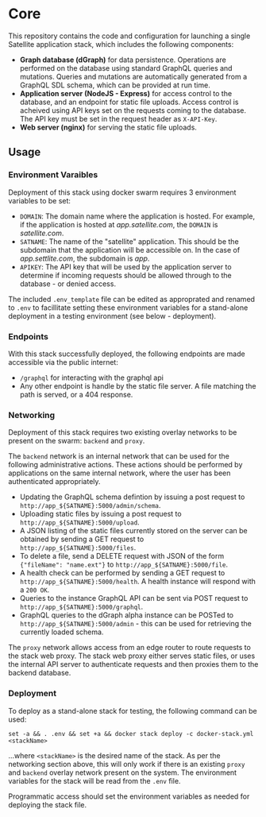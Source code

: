 # Core

This repository contains the code and configuration for launching a single Satellite application stack, which includes the following components:

- **Graph database (dGraph)** for data persistence. Operations are performed on the database using standard GraphQL queries and mutations. Queries and mutations are automatically generated from a GraphQL SDL schema, which can be provided at run time.
- **Application server (NodeJS - Express)** for access control to the database, and an endpoint for static file uploads. Access control is acheived using API keys set on the requests coming to the database. The API key must be set in the request header as `X-API-Key`.
- **Web server (nginx)** for serving the static file uploads.

## Usage

### Environment Varaibles

Deployment of this stack using docker swarm requires 3 environment variables to be set:

- `DOMAIN`: The domain name where the application is hosted. For example, if the application is hosted at _app.satellite.com_, the `DOMAIN` is _satellite.com_.
- `SATNAME`: The name of the "satellite" application. This should be the subdomain that the application will be accessible on. In the case of _app.settlite.com_, the subdomain is _app_.
- `APIKEY`: The API key that will be used by the application server to determine if incoming requests should be allowed through to the database - or denied access.

The included `.env_template` file can be edited as approprated and renamed to `.env` to facillitate setting these environment variables for a stand-alone deployment in a testing environment (see below - deployment).

### Endpoints

With this stack successfully deployed, the following endpoints are made accessible via the public internet:

- `/graphql` for interacting with the graphql api
- Any other endpoint is handle by the static file server. A file matching the path is served, or a 404 response.

### Networking

Deployment of this stack requires two existing overlay networks to be present on the swarm: `backend` and `proxy`.

The `backend` network is an internal network that can be used for the following administrative actions. These actions should be performed by applications on the same internal network, where the user has been authenticated appropriately.

- Updating the GraphQL schema defintion by issuing a post request to `http://app_${SATNAME}:5000/admin/schema`.
- Uploading static files by issuing a post request to `http://app_${SATNAME}:5000/upload`.
- A JSON listing of the static files currently stored on the server can be obtained by sending a GET request to `http://app_${SATNAME}:5000/files`.
- To delete a file, send a DELETE request with JSON of the form `{"fileName": "name.ext"}` to `http://app_${SATNAME}:5000/file`.
- A health check can be performed by sending a GET request to `http://app_${SATNAME}:5000/health`. A health instance will respond with a `200 OK`.
- Queries to the instance GraphQL API can be sent via POST request to `http://app_${SATNAME}:5000/graphql`.
- GraphQL queries to the dGraph alpha instance can be POSTed to `http://app_${SATNAME}:5000/admin` - this can be used for retrieving the currently loaded schema.

The `proxy` network allows access from an edge router to route requests to the stack web proxy. The stack web proxy either serves static files, or uses the internal API server to authenticate requests and then proxies them to the backend database.

### Deployment

To deploy as a stand-alone stack for testing, the following command can be used:

`set -a && . .env && set +a && docker stack deploy -c docker-stack.yml <stackName>`

...where `<stackName>` is the desired name of the stack. As per the networking section above, this will only work if there is an existing `proxy` and `backend` overlay network present on the system. The environment variables for the stack will be read from the `.env` file.

Programmatic access should set the environment variables as needed for deploying the stack file.
